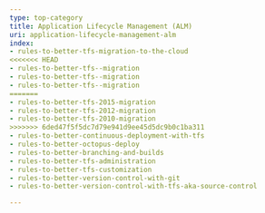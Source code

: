 ```yaml
---
type: top-category
title: Application Lifecycle Management (ALM)
uri: application-lifecycle-management-alm
index:
- rules-to-better-tfs-migration-to-the-cloud
<<<<<<< HEAD
- rules-to-better-tfs--migration
- rules-to-better-tfs--migration
- rules-to-better-tfs--migration
=======
- rules-to-better-tfs-2015-migration
- rules-to-better-tfs-2012-migration
- rules-to-better-tfs-2010-migration
>>>>>>> 6ded47f5f5dc7d79e941d9ee45d5dc9b0c1ba311
- rules-to-better-continuous-deployment-with-tfs
- rules-to-better-octopus-deploy
- rules-to-better-branching-and-builds
- rules-to-better-tfs-administration
- rules-to-better-tfs-customization
- rules-to-better-version-control-with-git
- rules-to-better-version-control-with-tfs-aka-source-control

---
```


